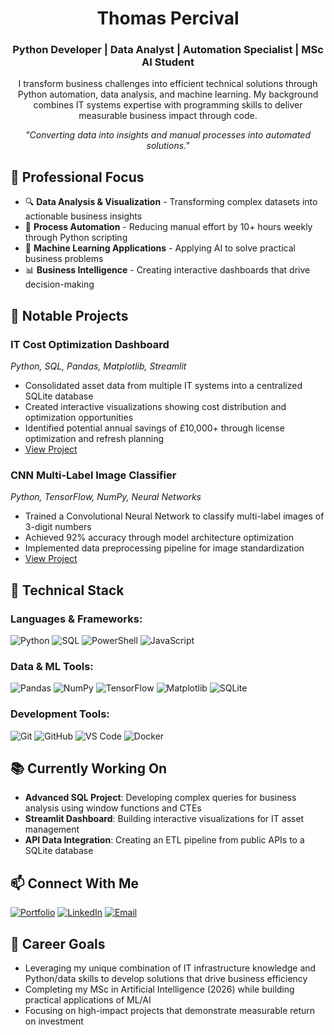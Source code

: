 <h1 align="center">Thomas Percival</h1>
<h3 align="center">Python Developer | Data Analyst | Automation Specialist | MSc AI Student</h3>

<p align="center">
I transform business challenges into efficient technical solutions through Python automation, data analysis, and machine learning. My background combines IT systems expertise with programming skills to deliver measurable business impact through code.
</p>

<p align="center"><i>"Converting data into insights and manual processes into automated solutions."</i></p>

## 💼 Professional Focus

- 🔍 **Data Analysis & Visualization** - Transforming complex datasets into actionable business insights
- 🤖 **Process Automation** - Reducing manual effort by 10+ hours weekly through Python scripting
- 🧠 **Machine Learning Applications** - Applying AI to solve practical business problems
- 📊 **Business Intelligence** - Creating interactive dashboards that drive decision-making

## 🚀 Notable Projects

### IT Cost Optimization Dashboard
*Python, SQL, Pandas, Matplotlib, Streamlit*
- Consolidated asset data from multiple IT systems into a centralized SQLite database
- Created interactive visualizations showing cost distribution and optimization opportunities
- Identified potential annual savings of £10,000+ through license optimization and refresh planning
- [View Project](https://github.com/tpercival01/it-cost-optimizer)

### CNN Multi-Label Image Classifier
*Python, TensorFlow, NumPy, Neural Networks*
- Trained a Convolutional Neural Network to classify multi-label images of 3-digit numbers
- Achieved 92% accuracy through model architecture optimization
- Implemented data preprocessing pipeline for image standardization
- [View Project](https://github.com/tpercival01/CNN-classifier)

## 🔧 Technical Stack

### Languages & Frameworks:
![Python](https://img.shields.io/badge/-Python-3776AB?style=for-the-badge&logo=python&logoColor=white)
![SQL](https://img.shields.io/badge/-SQL-4479A1?style=for-the-badge&logo=postgresql&logoColor=white)
![PowerShell](https://img.shields.io/badge/-PowerShell-5391FE?style=for-the-badge&logo=powershell&logoColor=white)
![JavaScript](https://img.shields.io/badge/-JavaScript-F7DF1E?style=for-the-badge&logo=javascript&logoColor=black)

### Data & ML Tools:
![Pandas](https://img.shields.io/badge/-Pandas-150458?style=for-the-badge&logo=pandas&logoColor=white)
![NumPy](https://img.shields.io/badge/-NumPy-013243?style=for-the-badge&logo=numpy&logoColor=white)
![TensorFlow](https://img.shields.io/badge/-TensorFlow-FF6F00?style=for-the-badge&logo=tensorflow&logoColor=white)
![Matplotlib](https://img.shields.io/badge/-Matplotlib-11557c?style=for-the-badge)
![SQLite](https://img.shields.io/badge/-SQLite-003B57?style=for-the-badge&logo=sqlite&logoColor=white)

### Development Tools:
![Git](https://img.shields.io/badge/-Git-F05032?style=for-the-badge&logo=git&logoColor=white)
![GitHub](https://img.shields.io/badge/-GitHub-181717?style=for-the-badge&logo=github)
![VS Code](https://img.shields.io/badge/-VS_Code-007ACC?style=for-the-badge&logo=visual-studio-code&logoColor=white)
![Docker](https://img.shields.io/badge/-Docker-2496ED?style=for-the-badge&logo=docker&logoColor=white)

## 📚 Currently Working On

- **Advanced SQL Project**: Developing complex queries for business analysis using window functions and CTEs
- **Streamlit Dashboard**: Building interactive visualizations for IT asset management
- **API Data Integration**: Creating an ETL pipeline from public APIs to a SQLite database

## 📫 Connect With Me

[![Portfolio](https://img.shields.io/badge/-Portfolio-4285F4?style=for-the-badge&logo=google-chrome&logoColor=white)](https://tpercival01.github.io/Portfolio)
[![LinkedIn](https://img.shields.io/badge/-LinkedIn-0A66C2?style=for-the-badge&logo=linkedin&logoColor=white)](https://www.linkedin.com/in/thomaspercival)
[![Email](https://img.shields.io/badge/-Email-0078D4?style=for-the-badge&logo=microsoft-outlook&logoColor=white)](mailto:thomaspercival@live.co.uk)

## 🎯 Career Goals

- Leveraging my unique combination of IT infrastructure knowledge and Python/data skills to develop solutions that drive business efficiency
- Completing my MSc in Artificial Intelligence (2026) while building practical applications of ML/AI
- Focusing on high-impact projects that demonstrate measurable return on investment
